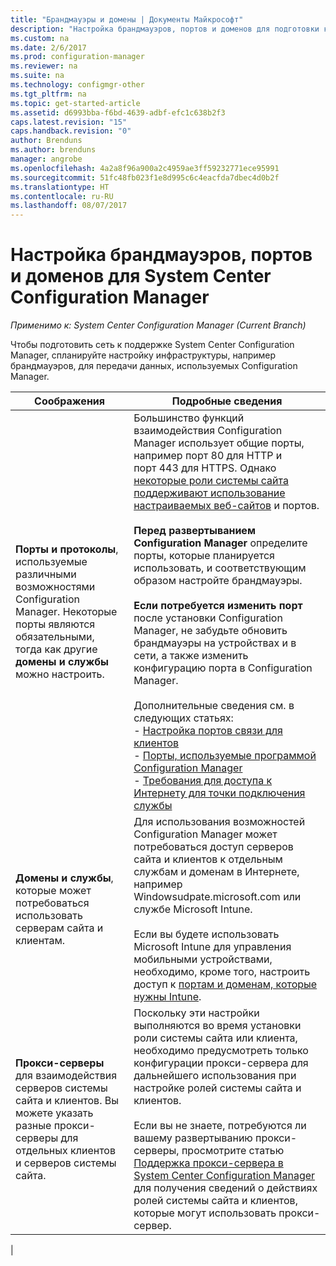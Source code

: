 ```yaml
---
title: "Брандмауэры и домены | Документы Майкрософт"
description: "Настройка брандмауэров, портов и доменов для подготовки к взаимодействию с System Center Configuration Manager."
ms.custom: na
ms.date: 2/6/2017
ms.prod: configuration-manager
ms.reviewer: na
ms.suite: na
ms.technology: configmgr-other
ms.tgt_pltfrm: na
ms.topic: get-started-article
ms.assetid: d6993bba-f6bd-4639-adbf-efc1c638b2f3
caps.latest.revision: "15"
caps.handback.revision: "0"
author: Brenduns
ms.author: brenduns
manager: angrobe
ms.openlocfilehash: 4a2a8f96a900a2c4959ae3ff59232771ece95991
ms.sourcegitcommit: 51fc48fb023f1e8d995c6c4eacfda7dbec4d0b2f
ms.translationtype: HT
ms.contentlocale: ru-RU
ms.lasthandoff: 08/07/2017
---
```

# <a name="set-up-firewalls-ports-and-domains-for-system-center-configuration-manager"></a>Настройка брандмауэров, портов и доменов для System Center Configuration Manager

*Применимо к: System Center Configuration Manager (Current Branch)*

Чтобы подготовить сеть к поддержке System Center Configuration Manager, спланируйте настройку инфраструктуры, например брандмауэров, для передачи данных, используемых Configuration Manager.  

|Соображения|Подробные сведения|  
|-------------------|-------------|  
|**Порты и протоколы**, используемые различными возможностями Configuration Manager. Некоторые порты являются обязательными, тогда как другие **домены и службы** можно настроить.|Большинство функций взаимодействия Configuration Manager использует общие порты, например порт 80 для HTTP и порт 443 для HTTPS. Однако [некоторые роли системы сайта поддерживают использование настраиваемых веб-сайтов](/sccm/core/plan-design/network/websites-for-site-system-servers) и портов.<br /><br /> **Перед развертыванием Configuration Manager** определите порты, которые планируется использовать, и соответствующим образом настройте брандмауэры.<br /><br /> **Если потребуется изменить порт** после установки Configuration Manager, не забудьте обновить брандмауэры на устройствах и в сети, а также изменить конфигурацию порта в Configuration Manager.<br /><br /> Дополнительные сведения см. в следующих статьях: </br>- [Настройка портов связи для клиентов](../../../core/clients/deploy/configure-client-communication-ports.md) </br>- [Порты, используемые программой Configuration Manager](../../../core/plan-design/hierarchy/ports.md) </br>- [Требования для доступа к Интернету для точки подключения службы](/sccm/core/servers/deploy/configure/about-the-service-connection-point#bkmk_urls)|  
|**Домены и службы**, которые может потребоваться использовать серверам сайта и клиентам.|Для использования возможностей Configuration Manager может потребоваться доступ серверов сайта и клиентов к отдельным службам и доменам в Интернете, например Windowsudpate.microsoft.com или службе Microsoft Intune.<br /><br /> Если вы будете использовать Microsoft Intune для управления мобильными устройствами, необходимо, кроме того, настроить доступ к [портам и доменам, которые нужны Intune](https://docs.microsoft.com/en-us/intune/get-started/network-infrastructure-requirements-for-microsoft-intune).|  
|**Прокси-серверы** для взаимодействия серверов системы сайта и клиентов. Вы можете указать разные прокси-серверы для отдельных клиентов и серверов системы сайта.|Поскольку эти настройки выполняются во время установки роли системы сайта или клиента, необходимо предусмотреть только конфигурации прокси-сервера для дальнейшего использования при настройке ролей системы сайта и клиентов.<br /><br /> Если вы не знаете, потребуются ли вашему развертыванию прокси-серверы, просмотрите статью [Поддержка прокси-сервера в System Center Configuration Manager](../../../core/plan-design/network/proxy-server-support.md) для получения сведений о действиях ролей системы сайта и клиентов, которые могут использовать прокси-сервер.|   
|  
